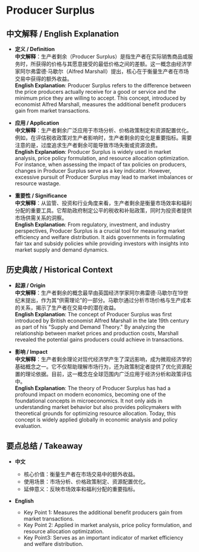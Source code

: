 # Producer Surplus

## 中文解释 / English Explanation

* **定义 / Definition**  
  **中文解释**：生产者剩余（Producer Surplus）是指生产者在实际销售商品或服务时，所获得的价格与其愿意接受的最低价格之间的差额。这一概念由经济学家阿尔弗雷德·马歇尔（Alfred Marshall）提出，核心在于衡量生产者在市场交易中获得的额外收益。  
  **English Explanation**: Producer Surplus refers to the difference between the price producers actually receive for a good or service and the minimum price they are willing to accept. This concept, introduced by economist Alfred Marshall, measures the additional benefit producers gain from market transactions.

* **应用 / Application**  
  **中文解释**：生产者剩余广泛应用于市场分析、价格政策制定和资源配置优化。例如，在评估税收政策对生产者影响时，生产者剩余的变化是重要指标。需要注意的是，过度追求生产者剩余可能导致市场失衡或资源浪费。  
  **English Explanation**: Producer Surplus is widely used in market analysis, price policy formulation, and resource allocation optimization. For instance, when assessing the impact of tax policies on producers, changes in Producer Surplus serve as a key indicator. However, excessive pursuit of Producer Surplus may lead to market imbalances or resource wastage.

* **重要性 / Significance**  
  **中文解释**：从监管、投资和行业角度来看，生产者剩余是衡量市场效率和福利分配的重要工具。它帮助政府制定公平的税收和补贴政策，同时为投资者提供市场供需关系的洞察。  
  **English Explanation**: From regulatory, investment, and industry perspectives, Producer Surplus is a crucial tool for measuring market efficiency and welfare distribution. It aids governments in formulating fair tax and subsidy policies while providing investors with insights into market supply and demand dynamics.

## 历史典故 / Historical Context

* **起源 / Origin**  
  **中文解释**：生产者剩余的概念最早由英国经济学家阿尔弗雷德·马歇尔在19世纪末提出，作为其“供需理论”的一部分。马歇尔通过分析市场价格与生产成本的关系，揭示了生产者在交易中的潜在收益。  
  **English Explanation**: The concept of Producer Surplus was first introduced by British economist Alfred Marshall in the late 19th century as part of his "Supply and Demand Theory." By analyzing the relationship between market prices and production costs, Marshall revealed the potential gains producers could achieve in transactions.

* **影响 / Impact**  
  **中文解释**：生产者剩余理论对现代经济学产生了深远影响，成为微观经济学的基础概念之一。它不仅帮助理解市场行为，还为政策制定者提供了优化资源配置的理论依据。目前，这一概念在全球范围内广泛应用于经济分析和政策评估中。  
  **English Explanation**: The theory of Producer Surplus has had a profound impact on modern economics, becoming one of the foundational concepts in microeconomics. It not only aids in understanding market behavior but also provides policymakers with theoretical grounds for optimizing resource allocation. Today, this concept is widely applied globally in economic analysis and policy evaluation.

## 要点总结 / Takeaway

* **中文**  
  - 核心价值：衡量生产者在市场交易中的额外收益。  
  - 使用场景：市场分析、价格政策制定、资源配置优化。  
  - 延伸意义：反映市场效率和福利分配的重要指标。

* **English**  
  - Key Point 1: Measures the additional benefit producers gain from market transactions.  
  - Key Point 2: Applied in market analysis, price policy formulation, and resource allocation optimization.  
   - Key Point3: Serves as an important indicator of market efficiency and welfare distribution.
